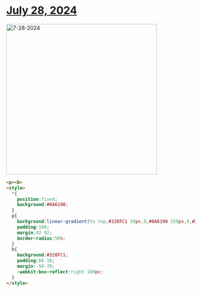 # [July 28, 2024](https://cssbattle.dev/play/qVtW4XCqGyq0TXCckUmb)

<img src="https://firebasestorage.googleapis.com/v0/b/cssbattleapp.appspot.com/o/user%2Fummd3POvEDfFyeFvVdOMG3OOrwE2%2Ftargets%2Ftarget_brYGWcT@2x.png?alt=media" width="400" alt="7-28-2024" />

```html
<p><b>
<style>
  *{
    position:fixed;
    background:#0A6190;
  }
  p{
    background:linear-gradient(to top,#328FC1 50px,0,#0A6190 150px,0,#328FC1);
    padding:100;
    margin:42 92;
    border-radius:50%;
  }
  b{
    background:#328FC1;
    padding:60 10;
    margin:-50-70;
    -webkit-box-reflect:right 100px;
  }
</style>
```
